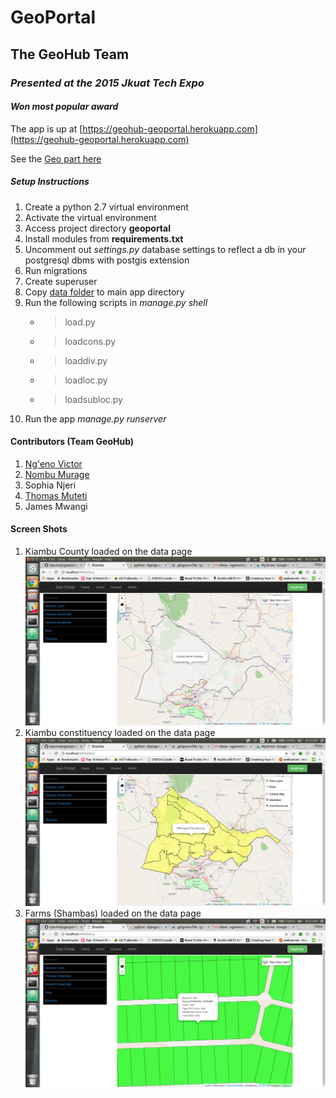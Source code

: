 # GeoPortal

## The GeoHub Team

### _Presented at the 2015 Jkuat Tech Expo_

#### _Won most popular award_

The app is up at [https://geohub-geoportal.herokuapp.com](https://geohub-geoportal.herokuapp.com)

See the [Geo part here](https://geohub-geoportal.herokuapp.com/data/)

##### _Setup Instructions_

1. Create a python 2.7 virtual environment
2. Activate the virtual environment
3. Access project directory  **geoportal**
4. Install modules from **requirements.txt**
5. Uncomment out _settings.py_ database settings to reflect a db in your postgresql dbms with postgis extension
6. Run migrations
7. Create superuser
8. Copy [data folder](https://drive.google.com/open?id=0B3BfzupGx1AFNzRLUGRnanlkWk0) to main app directory
9. Run the following scripts in _manage.py shell_
    * > load.py
    * > loadcons.py
    * > loaddiv.py
    * > loadloc.py
    * > loadsubloc.py
10. Run the app _manage.py runserver_

#### Contributors (Team GeoHub)

1. [Ng'eno Victor](https://github.com/ngenovictor)
2. [Nombu Murage](https://github.com/nombumurage)
3. Sophia Njeri
4. [Thomas Muteti](https://github.com/Thom03)
5. James Mwangi

#### Screen Shots

1. Kiambu County loaded on the data page
    ![Kiambu County](screenshots/kiambu_county.png)
2. Kiambu constituency loaded on the data page
    ![Constituency View](screenshots/constituency_view.png)
3. Farms (Shambas) loaded on the data page
    ![Shamba View Example](screenshots/shamba_view_rates_paid.png) 
